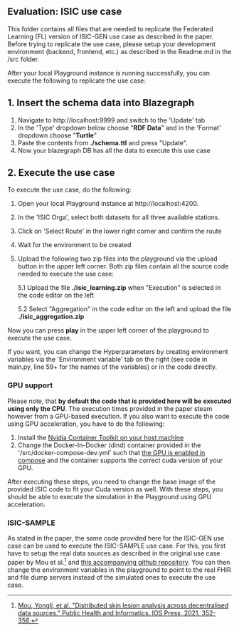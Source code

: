 ## Evaluation: ISIC use case

This folder contains all files that are needed to replicate the Federated Learning (FL) version of ISIC-GEN use case as described in the paper. Before trying to replicate the use case, please setup your development environment (backend, frontend, etc.) as described in the Readme.md in the /src folder.

After your local Playground instance is running successfully, you can execute the following to replicate the use case:

## 1. Insert the schema data into Blazegraph

1. Navigate to http://localhost:9999 and switch to the 'Update' tab
2. In the 'Type' dropdown below choose "**RDF Data**" and in the 'Format' dropdown choose "**Turtle**"
3. Paste the contents from **./schema.ttl** and press "Update".
4. Now your blazegraph DB has all the data to execute this use case

## 2. Execute the use case

To execute the use case, do the following: 

1. Open your local Playground instance at http://localhost:4200. 
2. In the 'ISIC Orga', select both datasets for all three available stations. 
3. Click on 'Select Route' in the lower right corner and confirm the route
4. Wait for the environment to be created
5. Upload the following two zip files into the playground via the upload button in the upper left corner. Both zip files contain all the source code needed to execute the use case:

    5.1 Upload the file **./isic_learning.zip** when "Execution" is selected in the code editor on the left

    5.2 Select "Aggregation" in the code editor on the left and upload the file  **./isic_aggregation.zip**

Now you can press **play** in the upper left corner of the playground to execute the use case.

If you want, you can change the Hyperparameters by creating environment variables via the 'Environment variable' tab on the right (see code in main.py, line 59+ for the names of the variables) or in the code directly.

### GPU support

Please note, that **by default the code that is provided here will be executed using only the CPU**. The execution times provided in the paper steam however from a GPU-based execution. If you also want to execute the code using GPU acceleration, you have to do the following:

1. Install the [Nvidia Container Toolkit on your host machine](https://docs.nvidia.com/datacenter/cloud-native/container-toolkit/install-guide.html)
2. Change the Docker-In-Docker (dind) container provided in the '/src/docker-compose-dev.yml' such that [the GPU is enabled in compose](https://docs.docker.com/compose/gpu-support/) and the container supports the correct cuda version of your GPU.

After executing these steps, you need to change the base image of the provided ISIC code to fit your Cuda version as well. With these steps, you should be able to execute the simulation in the Playground using GPU acceleration.

### ISIC-SAMPLE

As stated in the paper, the same code provided here for the ISIC-GEN use case can be used to execute the ISIC-SAMPLE use case. For this, you first have to setup the real data sources as described in the original use case paper by Mou et al.[^1] and [this accompanying github repository](https://github.com/rwth-i5/mie2021). You can then change the environment variables in the playground to point to the real FHIR and file dump servers instead of the simulated ones to execute the use case.

[^1]: [Mou, Yongli, et al. "Distributed skin lesion analysis across decentralised data sources." Public Health and Informatics. IOS Press, 2021. 352-356.](https://ebooks.iospress.nl/volumearticle/56886)